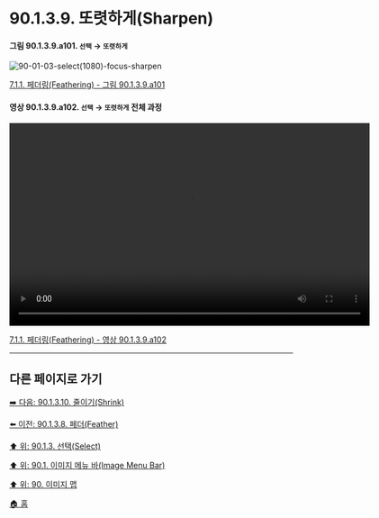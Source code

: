 # 90.1.3.9. 또렷하게(Sharpen)

<a id="90-01-03-09-a101"></a>

#### 그림 90.1.3.9.a101. `선택` → `또렷하게`
![90-01-03-select(1080)-focus-sharpen](https://github.com/wonder13662/gimp/assets/15767104/55b640bc-7417-4b2a-90b2-f8aaba346979)

[7.1.1. 페더링(Feathering) - 그림 90.1.3.9.a101](./07-01-01-feathering.md#90-01-03-09-a101)

<a id="90-01-03-09-a102"></a>

#### 영상 90.1.3.9.a102. `선택` → `또렷하게` 전체 과정
<video controls="controls" width="640" height="360" src="https://github.com/wonder13662/gimp/assets/15767104/133bfb84-569f-4a68-9951-65a4e6b7dc9d"></video>

[7.1.1. 페더링(Feathering) - 영상 90.1.3.9.a102](./07-01-01-feathering.md#90-01-03-09-a102)

***

## 다른 페이지로 가기

[➡️ 다음: 90.1.3.10. 줄이기(Shrink)](./90-01-03-10-shrink.md)

[⬅️ 이전: 90.1.3.8. 페더(Feather)](./90-01-03-08-feather.md)

[⬆️ 위: 90.1.3. 선택(Select)](./90-01-03-00-select.md)

[⬆️ 위: 90.1. 이미지 메뉴 바(Image Menu Bar)](./90-01-00-image-menu-bar.md)

[⬆️ 위: 90. 이미지 맵](./90-00-image-map.md)

[🏠 홈](./00-home.md)
